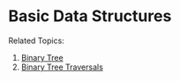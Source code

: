 # Basic Data Structures

Related Topics:

1. [Binary Tree](https://www.geeksforgeeks.org/binary-tree-data-structure/)
2. [Binary Tree Traversals](https://www.geeksforgeeks.org/tree-traversals-inorder-preorder-and-postorder/)
